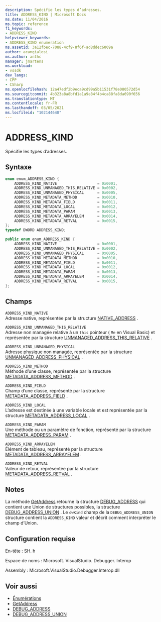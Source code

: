 ```yaml
---
description: Spécifie les types d’adresses.
title: ADDRESS_KIND | Microsoft Docs
ms.date: 11/04/2016
ms.topic: reference
f1_keywords:
- ADDRESS_KIND
helpviewer_keywords:
- ADDRESS_KIND enumeration
ms.assetid: 3a12fbec-7088-4cf9-8f6f-ad8ddec6009a
author: acangialosi
ms.author: anthc
manager: jmartens
ms.workload:
- vssdk
dev_langs:
- CPP
- CSharp
ms.openlocfilehash: 12a47edf2b9eca9cd99a5b11531f78e080572d54
ms.sourcegitcommit: 4b323a8a8bfd1a1a9e84f4b4ca88fa8da690f656
ms.translationtype: MT
ms.contentlocale: fr-FR
ms.lasthandoff: 03/05/2021
ms.locfileid: "102144648"
---
```

# <a name="address_kind"></a>ADDRESS_KIND
Spécifie les types d’adresses.

## <a name="syntax"></a>Syntaxe

```cpp
enum enum_ADDRESS_KIND {
    ADDRESS_KIND_NATIVE                  = 0x0001,
    ADDRESS_KIND_UNMANAGED_THIS_RELATIVE = 0x0002,
    ADDRESS_KIND_UNMANAGED_PHYSICAL      = 0x0005,
    ADDRESS_KIND_METADATA_METHOD         = 0x0010,
    ADDRESS_KIND_METADATA_FIELD          = 0x0011,
    ADDRESS_KIND_METADATA_LOCAL          = 0x0012,
    ADDRESS_KIND_METADATA_PARAM          = 0x0013,
    ADDRESS_KIND_METADATA_ARRAYELEM      = 0x0014,
    ADDRESS_KIND_METADATA_RETVAL         = 0x0015,
};
typedef DWORD ADDRESS_KIND;
```

```csharp
public enum enum_ADDRESS_KIND {
    ADDRESS_KIND_NATIVE                  = 0x0001,
    ADDRESS_KIND_UNMANAGED_THIS_RELATIVE = 0x0002,
    ADDRESS_KIND_UNMANAGED_PHYSICAL      = 0x0005,
    ADDRESS_KIND_METADATA_METHOD         = 0x0010,
    ADDRESS_KIND_METADATA_FIELD          = 0x0011,
    ADDRESS_KIND_METADATA_LOCAL          = 0x0012,
    ADDRESS_KIND_METADATA_PARAM          = 0x0013,
    ADDRESS_KIND_METADATA_ARRAYELEM      = 0x0014,
    ADDRESS_KIND_METADATA_RETVAL         = 0x0015,
};
```

## <a name="fields"></a>Champs
`ADDRESS_KIND_NATIVE`\
Adresse native, représentée par la structure [NATIVE_ADDRESS](../../../extensibility/debugger/reference/native-address.md) .

`ADDRESS_KIND_UNMANAGED_THIS_RELATIVE`\
Adresse non managée relative à un `this` pointeur ( `Me` en Visual Basic) et représentée par la structure [UNMANAGED_ADDRESS_THIS_RELATIVE](../../../extensibility/debugger/reference/unmanaged-address-this-relative.md) .

`ADDRESS_KIND_UNMANAGED_PHYSICAL`\
Adresse physique non managée, représentée par la structure [UNMANAGED_ADDRESS_PHYSICAL](../../../extensibility/debugger/reference/unmanaged-address-physical.md) .

`ADDRESS_KIND_METHOD`\
Méthode d’une classe, représentée par la structure [METADATA_ADDRESS_METHOD](../../../extensibility/debugger/reference/metadata-address-method.md) .

`ADDRESS_KIND_FIELD`\
Champ d’une classe, représenté par la structure [METADATA_ADDRESS_FIELD](../../../extensibility/debugger/reference/metadata-address-field.md) .

`ADDRESS_KIND_LOCAL`\
L’adresse est destinée à une variable locale et est représentée par la structure [METADATA_ADDRESS_LOCAL](../../../extensibility/debugger/reference/metadata-address-local.md) .

`ADDRESS_KIND_PARAM`\
Une méthode ou un paramètre de fonction, représenté par la structure [METADATA_ADDRESS_PARAM](../../../extensibility/debugger/reference/metadata-address-param.md) .

`ADDRESS_KIND_ARRAYELEM`\
Élément de tableau, représenté par la structure [METADATA_ADDRESS_ARRAYELEM](../../../extensibility/debugger/reference/metadata-address-arrayelem.md) .

`ADDRESS_KIND_RETVAL`\
Valeur de retour, représentée par la structure [METADATA_ADDRESS_RETVAL](../../../extensibility/debugger/reference/metadata-address-retval.md) .

## <a name="remarks"></a>Notes
La méthode [GetAddress](../../../extensibility/debugger/reference/idebugaddress-getaddress.md) retourne la structure [DEBUG_ADDRESS](../../../extensibility/debugger/reference/debug-address.md) qui contient une Union de structures possibles, la structure [DEBUG_ADDRESS_UNION](../../../extensibility/debugger/reference/debug-address-union.md) . Le `dwKind` champ de la `DEBUG_ADDRESS_UNION` structure contient la `ADDRESS_KIND` valeur et décrit comment interpréter le champ d’Union.

## <a name="requirements"></a>Configuration requise
En-tête : SH. h

Espace de noms : Microsoft. VisualStudio. Debugger. Interop

Assembly : Microsoft.VisualStudio.Debugger.Interop.dll

## <a name="see-also"></a>Voir aussi
- [Énumérations](../../../extensibility/debugger/reference/enumerations-visual-studio-debugging.md)
- [GetAddress](../../../extensibility/debugger/reference/idebugaddress-getaddress.md)
- [DEBUG_ADDRESS](../../../extensibility/debugger/reference/debug-address.md)
- [DEBUG_ADDRESS_UNION](../../../extensibility/debugger/reference/debug-address-union.md)

